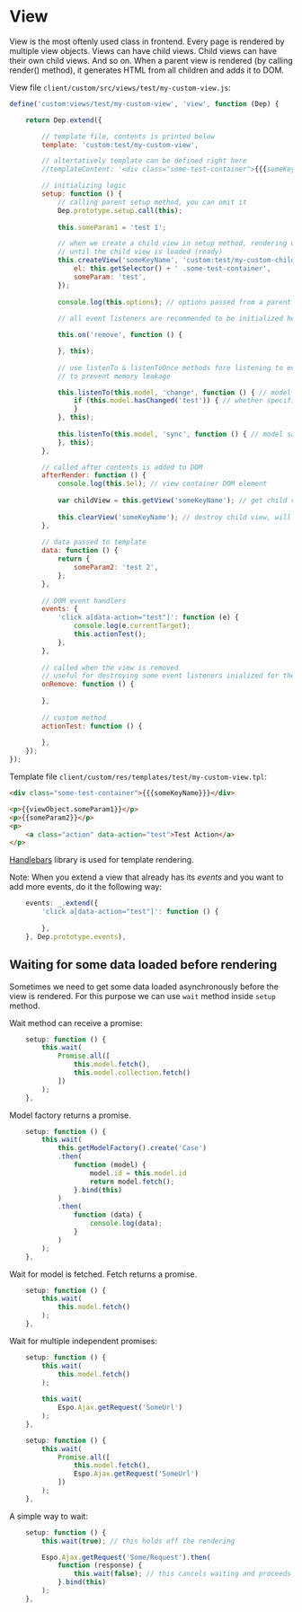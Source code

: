 # View


View is the most oftenly used class in frontend. Every page is rendered by multiple view objects. Views can have child views. Child views can have their own child views. And so on. When a parent view is rendered (by calling render() method), it generates HTML from all children and adds it to DOM.


View file `client/custom/src/views/test/my-custom-view.js`:

```js
define('custom:views/test/my-custom-view', 'view', function (Dep) {

    return Dep.extend({

        // template file, contents is printed below
        template: 'custom:test/my-custom-view',

        // altertatively template can be defined right here
        //templateContent: '<div class="some-test-container">{{{someKeyName}}}</div>',

        // initializing logic
        setup: function () {
            // calling parent setup method, you can omit it
            Dep.prototype.setup.call(this);
            
            this.someParam1 = 'test 1';

            // when we create a child view in setup method, rendering of the view will be held off
            // until the child view is loaded (ready)
            this.createView('someKeyName', 'custom:test/my-custom-child-view', {
                el: this.getSelector() + ' .some-test-container',
                someParam: 'test',
            });
            
            console.log(this.options); // options passed from a parent view
            
            // all event listeners are recommended to be initialized here

            this.on('remove', function () {

            }, this);
            
            // use listenTo & listenToOnce methods fore listening to events of another object
            // to prevent memory leakage

            this.listenTo(this.model, 'change', function () { // model changed
                if (this.model.hasChanged('test')) { // whether specific attribute changed                
                }
            }, this);
            
            this.listenTo(this.model, 'sync', function () { // model saved or fetched            
            }, this);
        },

        // called after contents is added to DOM
        afterRender: function () {
            console.log(this.$el); // view container DOM element
            
            var childView = this.getView('someKeyName'); // get child view
            
            this.clearView('someKeyName'); // destroy child view, will also remove it from DOM
        },
        
        // data passed to template
        data: function () {
            return {
                someParam2: 'test 2',
            };
        },
        
        // DOM event handlers
        events: {
            'click a[data-action="test"]': function (e) {
                console.log(e.currentTarget);
                this.actionTest();
            },
        },
        
        // called when the view is removed
        // useful for destroying some event listeners inialized for the view
        onRemove: function () {
            
        },
        
        // custom method
        actionTest: function () {
        
        },
    });
});
```

Template file `client/custom/res/templates/test/my-custom-view.tpl`:

```html
<div class="some-test-container">{{{someKeyName}}}</div>

<p>{{viewObject.someParam1}}</p>
<p>{{someParam2}}</p>
<p>
    <a class="action" data-action="test">Test Action</a>
</p>
```

[Handlebars](https://handlebarsjs.com/) library is used for template rendering.

Note: When you extend a view that already has its *events* and you want to add more events, do it the following way:

```js
    events: _.extend({
        'click a[data-action="test"]': function () {
        
        },
    }, Dep.prototype.events),
```

## Waiting for some data loaded before rendering

Sometimes we need to get some data loaded asynchronously before the view is rendered. For this purpose we can use `wait` method inside `setup` method. 

Wait method can receive a promise:

```js
    setup: function () {
        this.wait(
            Promise.all([
                this.model.fetch(),
                this.model.collection.fetch()
            ])
        );
    },
```

Model factory returns a promise.

```js
    setup: function () {
        this.wait(
            this.getModelFactory().create('Case')
            .then(
                function (model) {
                    model.id = this.model.id
                    return model.fetch();
                }.bind(this)
            )
            .then(
                function (data) {
                    console.log(data);
                }
            )
        );
    },
```

Wait for model is fetched. Fetch returns a promise.

```js
    setup: function () {
        this.wait(
            this.model.fetch()
        );
    },

```

Wait for multiple independent promises:

```js
    setup: function () {
        this.wait(
            this.model.fetch()
        );
        
        this.wait(
            Espo.Ajax.getRequest('SomeUrl')
        );
    },

```

```js
    setup: function () {
        this.wait(
            Promise.all([
                this.model.fetch(),
                Espo.Ajax.getRequest('SomeUrl')
            ])
        );
    },
```

A simple way to wait:

```js
    setup: function () {
        this.wait(true); // this holds off the rendering

        Espo.Ajax.getRequest('Some/Request').then(
            function (response) {
                this.wait(false); // this cancels waiting and proceeds to rendering
            }.bind(this)
        );
    },

```
